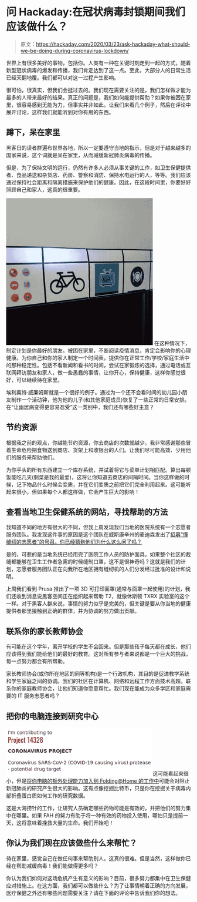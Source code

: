 # 问 Hackaday:在冠状病毒封锁期间我们应该做什么？

> 原文：<https://hackaday.com/2020/03/23/ask-hackaday-what-should-we-be-doing-during-coronavirus-lockdown/>

世界上有很多美好的事物，包括你。人类有一种在关键时刻走到一起的方式，随着新型冠状病毒的爆发和传播，我们肯定达到了这一点。至此，大部分人的日常生活已经天翻地覆。我们都可以对这一过程产生影响。

很可怕，很真实，但我们会挺过去的。我们现在需要关注的是，我们怎样做才能为最多的人带来最好的结果。真正的问题是，我们如何能提供帮助？如果你被困在家里，很容易感到无能为力，但事实并非如此。让我们来看几个例子，然后在评论中展开讨论，这样我们就能听到对你有用的东西。

## 蹲下，呆在家里

黑客日的读者群遍布世界各地，所以一定要遵守当地的指示，但是对于越来越多的国家来说，这个词就是呆在家里，从而减缓新冠肺炎病毒的传播。

但是，为了保持文明的运行，仍然有许多人必须从事关键的工作，如卫生保健提供者、食品递送和杂货店、药房、警察和消防、保持水电运行的人，等等。我们应该通过保持社会距离和隔离措施来保护他们的健康。因此，在这段时间里，你要好好照顾自己和家人，这真的很重要。

[![](img/1ade6a5c3d87ddd34c6cd52bd6916772.png)](https://hackaday.com/2020/03/19/the-corona-clock/) 在这种情况下，制定计划是你最好的朋友。被困在家里，不断阅读疫情消息，肯定会影响你的心理健康。为你自己和你的家人制定一个时间表，提供你在正常工作/学校/家庭生活中的那种稳定性。包括不看新闻和看书的时间，尝试在家锻炼的选择，通过电话或互联网拜访朋友和家人，做一些愚蠢的事情，让你开心，保持健康，这样你感觉很好，可以继续待在家里。

埃利奥特·威廉姆斯就是一个很好的例子。通过为一个还不会看时间的幼儿园小朋友制作一个活动钟，他为他的儿子(和其他家庭成员)恢复了一些正常的日常安排。在“让幽居病变得更容易忍受”这一类别中，我们还有哪些好主意？

## 节约资源

根据我之前的观点，你越能节约资源，你去商店的次数就越少。我非常感谢那些冒着生命危险把食物送到商店、货架上和收银台的人们。让我们尽可能高效、少用他们的服务来帮助他们。

为你手头的所有东西建立一个库存系统，并试着将它与菜单计划相匹配。算出每顿饭能吃几天(剩菜是我的最爱)，这将让你知道去商店的间隔时间。当你这样做的时候，记下物品什么时候会变质，并在它们变质之前把它们完全利用起来。这可能听起来很小，但如果每个人都这样做，它会产生巨大的影响！

## 查看当地卫生保健系统的网站，寻找帮助的方法

我知道不同的地方有很大的不同，但我上周发现我们当地的医院系统有一个志愿者服务团队。我发现这件事的原因是这个团队在威斯康辛州的麦迪森发出了[招募“懂缝纫的志愿者”的号召。你已经猜到他们为什么这么问了吗？](https://www.democraticunderground.com/108424539)

是的，可悲的是当地系统已经用完了医院工作人员的防护面具。如果整个社区的裁缝都能够在卫生工作者急需的时候缝制口罩，这不是很神奇吗？这就是我们的计划，志愿者服务团队正在向我所在地区拥有缝纫机的人们分发经过批准的设计和说明。

上周我们看到 Prusa 推出了一项 3D 可打印面罩(通常与面罩一起使用)的计划，我们还收到消息说黑客空间正在组织起来帮助 T2，就像休斯顿 TXRX 实验室的这个一样。对于黑客人群来说，事情的努力似乎是完美的，但关键是要从你当地的健康提供者那里接触到正确的群体，并为协调的努力做出贡献。

## 联系你的家长教师协会

有可能在这个学年，离开学校的学生不会回来。但是那些孩子每天都在成长，他们应该得到我们能给他们的最好的教育。这对所有参与者来说都是一个巨大的挑战，每一点努力都会有所帮助。

家长教师协会(或你所在地区的同等机构)是一个行政机构，其目的是促进教学系统和学生家庭之间的协调。我们的社区在计算机、网络和远程工作方面技术高超。联系你的家庭教师协会，让他们知道你愿意帮忙。我们现在能成为众多学区和家庭需要的 IT 服务志愿者吗？

## 把你的电脑连接到研究中心

![](img/d89c9e41ea5786752757435e9fbc587f.png)这可能看起来很小，但是[将你电脑的额外处理能力加入到 Folding@Home 的工作中](https://hackaday.com/?p=404186)可能会对阻止新冠肺炎的研究产生很大的影响。这有点像挖掘比特币，只是你在挖掘关于病毒内部折叠蛋白质如何工作的研究数据。

这是大海捞针的工作，让研究人员确定哪些药物可能是有效的，并把他们的努力集中在哪里。如果 FAH 的努力有助于将一种有效的药物投入使用，哪怕只是提前一天，这将意味着挽救大量的生命。我们开始吧！

## 你认为我们现在应该做些什么来帮忙？

待在家里，感觉自己在做任何事来帮助别人，这真的很难。但是当然，这样做你已经在帮助减缓病毒！我们能做得更多吗？

你认为我们如何对这场危机产生有意义的影响？目前，很多努力都集中在卫生保健应对措施上。在这方面，我们都可以做些什么？为了让事情朝着正确的方向发展，医疗保健之外还有哪些问题需要关注？请在下面的评论中告诉我们你的想法。